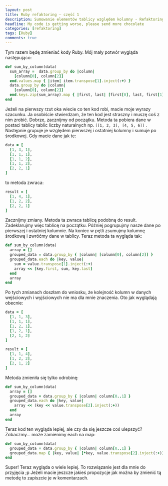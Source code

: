 ```yaml
---
layout: post
title: Ruby refaktoring – część 1
description: Sumowanie elementów tablicy względem kolumny - Refaktoring
headline: My code is getting worse, please send more chocolate
categories: [refaktoring]
tags: [Ruby]
comments: true
---
```


Tym razem będę zmieniać kody Ruby. Mój mały potwór wygląda następująco:

```ruby
def sum_by_column(data)
  sum_array =  data.group_by do |column|
    [column[0], column[2]]
  end.values.map { |item| item.transpose[1].inject(:+) }
  data.group_by do |column|
    [column[0], column[2]]
  end.keys.zip(sum_array).map { |first, last| [first[0], last, first[1]] }
end
```

Jeżeli na pierwszy rzut oka wiecie co ten kod robi, macie moje wyrazy szacunku. Ja osobiście stwierdzam, że ten kod jest straszny i muszę coś z nim zrobić. Dobrze, zacznijmy od początku. Metoda ta pobiera dane w postaci tablicy tablic liczby naturalnych np. `[[1, 2, 3], [4, 5, 6]]` . Następnie grupuje je względem pierwszej i ostatniej kolumny i sumuje po środkowej. Gdy macie dane jak te:

```ruby
data = [
  [1, 3, 1],
  [1, 1, 1],
  [1, 1, 2],
  [1, 1, 2],
  [2, 2, 1]
]
```

to metoda zwraca:

```ruby
result = [
  [1, 4, 1],
  [1, 2, 2],
  [2, 2, 1]
]
```

Zacznijmy zmiany. Metoda ta zwraca tablicę podobną do result. Zadeklarujmy więc tablicę na początku. Później pogrupujmy nasze dane po pierwszej i ostatniej kolumnie. Na koniec w pętli zsumujmy kolumnę środkową i zwróćmy dane w tablicy. Teraz metoda ta wygląda tak:

```ruby
def sum_by_column(data)
  array = []
  grouped_data = data.group_by { |column| [column[0], column[2]] }
  grouped_data.each do |key, value|
    sum = value.transpose[1].inject(:+)
    array << [key.first, sum, key.last]
  end
  array
end
```

Po tych zmianach doszłam do wniosku, że kolejność kolumn w danych wejściowych i wyjściowych nie ma dla mnie znaczenia. Oto jak wyglądają obecnie:

```ruby
data = [
  [1, 1, 3],
  [1, 1, 1],
  [1, 2, 1],
  [1, 2, 1],
  [2, 1, 2]
]

result = [
  [1, 1, 4],
  [1, 2, 2],
  [2, 1, 2]
]
```

Metoda zmieniła się tylko odrobinę:

```ruby
def sum_by_column(data)
  array = []
  grouped_data = data.group_by { |column| column[0..1] }
  grouped_data.each do |key, value|
    array << (key << value.transpose[2].inject(:+))
  end
  array
end
```

Teraz kod ten wygląda lepiej, ale czy da się jeszcze coś ulepszyć? Zobaczmy… może zamienimy each na map:

```ruby
def sum_by_column(data)
  grouped_data = data.group_by { |column| column[0..1] }
  grouped_data.map { |key, value| [*key, value.transpose[2].inject(:+)] }
end
```

Super! Teraz wygląda o wiele lepiej. To rozwiązanie jest dla mnie do przyjęcia ;p Jeżeli macie jeszcze jakieś propozycje jak można by zmienić tą metodę to zapiszcie je w komentarzach.
